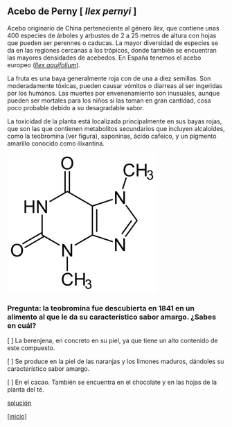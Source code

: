 
## Acebo de Perny [ *Ilex pernyi* ]

Acebo originario de China perteneciente al género *Ilex*, que contiene unas 400 especies de árboles y arbustos de 2 a 25 metros de altura con hojas que pueden ser perennes o caducas. La mayor diversidad de especies se da en las regiones cercanas a los trópicos, donde también se encuentran las mayores densidades de acebedos. En España tenemos el acebo europeo ([*Ilex aquifolium*](https://www.arbolapp.es/especies/ficha/ilex-aquifolium/)). 

La fruta es una baya generalmente roja con de una a diez semillas. Son moderadamente tóxicas, pueden causar vómitos o diarreas al ser ingeridas por los humanos. Las muertes por envenenamiento son inusuales, aunque pueden ser mortales para los niños si las toman en gran cantidad, cosa poco probable debido a su desagradable sabor. 

La toxicidad de la planta está localizada principalmente en sus bayas rojas, que son las que contienen metabolitos secundarios que incluyen alcaloides, como la teobromina (ver figura), saponinas, ácido cafeico, y un pigmento amarillo conocido como ilixantina.

![](./pics/teobromina.png)


### Pregunta: la teobromina fue descubierta en 1841 en un alimento al que le da su característico sabor amargo. ¿Sabes en cuál?

 [ ] La berenjena, en concreto en su piel, ya que tiene un alto contenido de este compuesto.

 [ ] Se produce en la piel de las naranjas y los limones maduros, dándoles su característico sabor amargo.

 [ ] En el cacao. También se encuentra en el chocolate y en las hojas de la planta del té.  


[solución](./Ilex_pernyi_solucion.md)


[[inicio]](https://eead-csic-compbio.github.io/plantoquimica)

